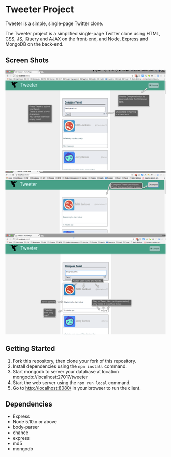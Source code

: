 # Tweeter Project

Tweeter is a simple, single-page Twitter clone.

The Tweeter project is a simplified single-page Twitter clone using HTML, CSS, JS, jQuery and AJAX on the front-end, and Node, Express and MongoDB on the back-end.

## Screen Shots
![Entering a tweet.](https://github.com/shawnkgriffin/tweeter/blob/master/docs/screen_compose.png "Start.")
![Compose form hidden.](https://github.com/shawnkgriffin/tweeter/blob/master/docs/screen_compose_hidden.png "Compose hidden")
![Past tweets.](https://github.com/shawnkgriffin/tweeter/blob/master/docs/screen_tweet.png "Tweets.")

## Getting Started

1. Fork this repository, then clone your fork of this repository.
2. Install dependencies using the `npm install` command.
3. Start mongodb to server your database at location mongodb://localhost:27017/tweeter
4. Start the web server using the `npm run local` command. 
5. Go to <http://localhost:8080/> in your browser to run the client. 

## Dependencies

- Express
- Node 5.10.x or above
- body-parser
- chance
- express
- md5 
- mongodb

